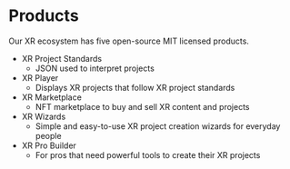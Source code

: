 # Products

Our XR ecosystem has five open-source MIT licensed products.

* XR Project Standards
  * JSON used to interpret projects
* XR Player
  * Displays XR projects that follow XR project standards
* XR Marketplace
  * NFT marketplace to buy and sell XR content and projects
* XR Wizards
  * Simple and easy-to-use XR project creation wizards for everyday people
* XR Pro Builder
  * For pros that need powerful tools to create their XR projects
